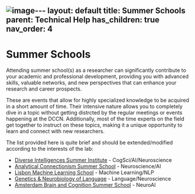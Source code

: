 ![image](https://github.com/PauloOrtizF/PBL-Wiki/assets/122372980/a6da1972-4a6f-4550-a07e-bd51e789dca5)---
layout: default
title: Summer Schools
parent: Technical Help
has_children: true
nav_order: 4
---

# Summer Schools

Attending summer school(s) as a researcher can significantly contribute to your academic and professional development, providing you with advanced skills, valuable networks, and new perspectives that can enhance your research and career prospects.

These are events that allow for highly specialized knowledge to be acquired in a short amount of time. Their intensive nature allows you to completely dive in a topic without getting distrcted by the regular meetings or events happening at the DCCN. Additionally, most of the time experts on the field get together to instruct on these topics, making it a unique opportunity to learn and connect with new researchers. 

The list provided here is quite brief and should be extended/modified according to the interests of the lab:

* [Diverse Intelligences Summer Institute](https://disi.org/) - CogSci/AI/Neuroscience
* [Analytical Connectionism Summer School](https://www.ucl.ac.uk/gatsby/news-and-events/analytical-connectionism-2023) - Neuroscience/AI
* [Lisbon Machine Learning School](http://lxmls.it.pt/2024/) - Machine Learning/NLP
* [Genetics & Neurobiology of Language](https://meetings.cshl.edu/courses.aspx?course=C-LANGUAGE&year=24) - Language/Neuroscience
* [Amsterdam Brain and Cognition Summer School](https://summerschool.uva.nl/) - NeuroAI
